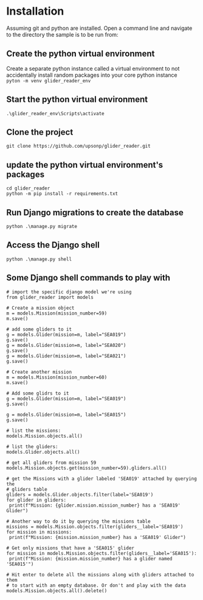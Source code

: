 # Installation
Assuming git and python are installed. Open a command line and navigate to the directory the sample is to be run from:

## Create the python virtual environment
Create a separate python instance called a virtual environment to not accidentally install random packages into your core python instance  
`pyton -m venv glider_reader_env`

## Start the python virtual environment
`.\glider_reader_env\Scripts\activate`

## Clone the project
`git clone https://github.com/upsonp/glider_reader.git`  

## update the python virtual environment's packages
`cd glider_reader`  
`python -m pip install -r requirements.txt`

## Run Django migrations to create the database
`python .\manage.py migrate`

## Access the Django shell
`python .\manage.py shell`

## Some Django shell commands to play with
```
# import the specific django model we're using
from glider_reader import models

# Create a mission object
m = models.Mission(mission_number=59)
m.save()

# add some gliders to it
g = models.Glider(mission=m, label="SEA019")
g.save()
g = models.Glider(mission=m, label="SEA020")
g.save()
g = models.Glider(mission=m, label="SEA021")
g.save()

# Create another mission
m = models.Mission(mission_number=60)
m.save()

# Add some glidrs to it
g = models.Glider(mission=m, label="SEA019")
g.save()

g = models.Glider(mission=m, label="SEA015")
g.save()

# list the missions:
models.Mission.objects.all()

# list the gliders:
models.Glider.objects.all()

# get all gliders from mission 59
models.Mission.objects.get(mission_number=59).gliders.all()

# get the Missions with a glider labeled 'SEA019' attached by querying the
# gliders table
gliders = models.Glider.objects.filter(label='SEA019')
for glider in gliders:
 print(f"Mission: {glider.mission.mission_number} has a 'SEA019' Glider")

# Another way to do it by querying the missions table
missions = models.Mission.objects.filter(gliders__label='SEA019')
for mission in missions:
 print(f"Mission: {mission.mission_number} has a 'SEA019' Glider")

# Get only missions that have a 'SEA015' glider
for mission in models.Mission.objects.filter(gliders__label='SEA015'):
 print(f"Mission: {mission.mission_number} has a glider named 'SEA015'")

# Hit enter to delete all the missions along with gliders attached to them
# to start with an empty database. Or don't and play with the data
models.Mission.objects.all().delete()

